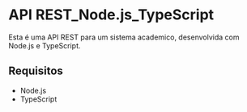 # API REST_Node.js_TypeScript

Esta é uma API REST para um sistema academico, desenvolvida com Node.js e TypeScript.

## Requisitos
- Node.js
- TypeScript
